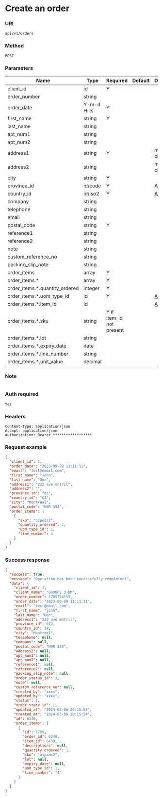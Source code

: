 # Create an order

### URL

```text
api/v1/orders
```

### Method

```text
POST
```

### Parameters

| Name                           | Type        | Required                 | Default | Description                        |
|--------------------------------|-------------|--------------------------|---------|------------------------------------|
| client_id                      | id          | Y                        |         |                                    |
| order_number                   | string      |                          |         |                                    |
| order_date                     | Y-m-d H:i:s | Y                        |         |                                    |
| first_name                     | string      | Y                        |         |                                    |
| last_name                      | string      |                          |         |                                    |
| apt_num1                       | string      |                          |         |                                    |
| apt_num2                       | string      |                          |         |                                    |
| address1                       | string      | Y                        |         | max 35 characters                  |
| address2                       | string      |                          |         | max 35 characters                  |
| city                           | string      | Y                        |         |                                    |
| province_id                    | id/code     | Y                        |         | [APIs](../Others/get_provinces.md) |
| country_id                     | id/iso2     | Y                        |         | [APIs](../Others/get_countries.md) |
| company                        | string      |                          |         |                                    |
| telephone                      | string      |                          |         |                                    |
| email                          | string      |                          |         |                                    |
| postal_code                    | string      | Y                        |         |                                    |
| reference1                     | string      |                          |         |                                    |
| reference2                     | string      |                          |         |                                    |
| note                           | string      |                          |         |                                    |
| custom_reference_no            | string      |                          |         |                                    |
| packing_slip_note              | string      |                          |         |                                    |
| order_items                    | array       | Y                        |         |                                    |
| order_items.*                  | array       | Y                        |         |                                    |
| order_items.*.quantity_ordered | integer     | Y                        |         |                                    |
| order_items.*.uom_type_id      | id          | Y                        |         | [APIs](../Others/get_uom_types.md) |
| order_items.*.item_id          | id          |                          |         | [APIs](../Products/get_items.md)   |
| order_items.*.sku              | string      | Y if item_id not present |         |                                    |
| order_items.*.lot              | string      |                          |         |                                    |
| order_items.*.expiry_date      | date        |                          |         |                                    |
| order_items.*.line_number      | string      |                          |         |                                    |
| order_items.*.unit_value       | decimal     |                          |         |                                    |

### Note

```text

```

### Auth required

```text
Yes
```

### Headers

```text
Content-Type: application/json
Accept: application/json
Authorization: Bearer ******************
```

### Request example

```json
{
  "client_id": 1,
  "order_date": "2023-09-09 11:11:11",
  "email": "test@email.com",
  "first_name": "john",
  "last_name": "Don",
  "address1": "222 ave mntril",
  "address2": "",
  "province_id": "qc",
  "country_id": "CA",
  "city": "Montreal",
  "postal_code": "H9R 3S4",
  "order_items": [
    {
      "sku": "aipods2",
      "quantity_ordered": 1,
      "uom_type_id": 1,
      "line_number": 4
    }
  ]
}
```

### Success response

```json
{
  "success": true,
  "message": "Operation has been successfully completed!",
  "data": {
    "client_id": 1,
    "client_name": "GROUPE 3-DM",
    "order_number": 1709774153,
    "order_date": "2023-09-09 11:11:11",
    "email": "test@email.com",
    "first_name": "john",
    "last_name": "Don",
    "address1": "222 ave mntril",
    "province_id": 612,
    "country_id": 38,
    "city": "Montreal",
    "telephone": null,
    "company": null,
    "postal_code": "H9R 3S4",
    "address2": null,
    "apt_num1": null,
    "apt_num2": null,
    "reference1": null,
    "reference2": null,
    "packing_slip_note": null,
    "order_status_id": 1,
    "note": null,
    "custom_reference_no": null,
    "created_by": "xxxx",
    "updated_by": "xxxx",
    "status": 1,
    "order_state_id": 1,
    "updated_at": "2024-03-06 20:15:54",
    "created_at": "2024-03-06 20:15:54",
    "id": 6248,
    "order_items": [
      {
        "id": 2709,
        "order_id": 6248,
        "item_id": 6439,
        "descriptions": null,
        "quantity_ordered": 1,
        "sku": "aipods2",
        "lot": null,
        "expiry_date": null,
        "uom_type_id": 1,
        "line_number": "4"
      }
    ]
  }
}
```
